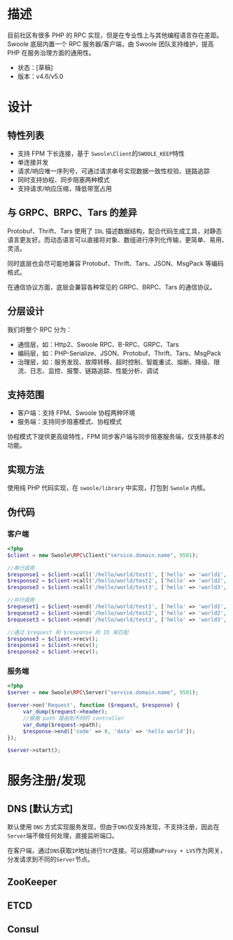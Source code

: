 描述
====
目前社区有很多 PHP 的 RPC 实现，但是在专业性上与其他编程语言存在差距。Swoole 底层内置一个 RPC 服务器/客户端，由 Swoole 团队支持维护，提高 PHP 在服务治理方面的通用性。

* 状态：[草稿]
* 版本：v4.6/v5.0


设计
=====
特性列表
-----
* 支持 FPM 下长连接，基于 `Swoole\Client`的`SWOOLE_KEEP`特性
* 单连接并发
* 请求/响应唯一序列号，可通过请求串号实现数据一致性校验、链路追踪
* 同时支持协程、同步阻塞两种模式
* 支持请求/响应压缩，降低带宽占用

与 GRPC、BRPC、Tars 的差异
-----
Protobuf、Thrift、Tars 使用了 `IDL` 描述数据结构，配合代码生成工具，对静态语言更友好。而动态语言可以直接将对象、数组进行序列化传输，更简单、易用、灵活。

同时底层也会尽可能地兼容 Protobuf、Thrift、Tars、JSON、MsgPack 等编码格式。

在通信协议方面，底层会兼容各种常见的 GRPC、BRPC、Tars 的通信协议。

分层设计
----
我们将整个 RPC 分为：

- 通信层，如：Http2、Swoole RPC、B-RPC、GRPC、Tars
- 编码层，如：PHP-Serialize、JSON、Protobuf、Thrift、Tars、MsgPack
- 治理层，如：服务发现、故障转移、超时控制、智能重试、熔断、降级、限流、日志、监控、报警、链路追踪、性能分析、调试

支持范围
----
* 客户端：支持 FPM、Swoole 协程两种环境
* 服务端：支持同步阻塞模式、协程模式

协程模式下提供更高级特性，FPM 同步客户端与同步阻塞服务端，仅支持基本的功能。

实现方法
----
使用纯 PHP 代码实现，在 `swoole/library` 中实现，打包到 `Swoole` 内核。

伪代码
-----
### 客户端
```php
<?php
$client = new Swoole\RPC\Client("service.domain.name", 9501);

//串行调用
$response1 = $client->call('/hello/world/test1', ['hello' => 'world1', 'name' => 'rango']);
$response2 = $client->call('/hello/world/test2', ['hello' => 'world2', 'name' => 'rango']);
$response3 = $client->call('/hello/world/test3', ['hello' => 'world3', 'name' => 'rango']);

//并行调用
$requeset1 = $client->send('/hello/world/test1', ['hello' => 'world1', 'name' => 'rango']);
$requeset2 = $client->send('/hello/world/test2', ['hello' => 'world2', 'name' => 'rango']);
$requeset3 = $client->send('/hello/world/test3', ['hello' => 'world3', 'name' => 'rango']);

//通过 $request 和 $response 的 ID 来匹配
$response3 = $client->recv();
$response1 = $client->recv();
$response2 = $client->recv();


```
### 服务端

```php
<?php
$server = new Swoole\RPC\Server("service.domain.name", 9501);

$server->on('Request', function ($request, $response) {
     var_dump($request->header);
     //根据 path 路由到不同的 controller
     var_dump($request->path);
     $response->end(['code' => 0, 'data' => 'hello world']);
});

$server->start();
```

服务注册/发现
=====

DNS [默认方式]
----
默认使用 `DNS` 方式实现服务发现，但由于`DNS`仅支持发现，不支持注册，因此在`Server`端不做任何处理，直接监听端口。

在客户端，通过`DNS`获取`IP`地址进行`TCP`连接。可以搭建`HaProxy + LVS`作为网关，分发请求到不同的`Server`节点。

ZooKeeper
----

ETCD
----

Consul
-----
